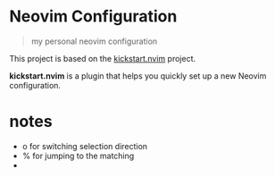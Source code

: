 # Neovim Configuration

> my personal neovim configuration

This project is based on the [kickstart.nvim](https://github.com/nvim-lua/kickstart.nvim) project.

**kickstart.nvim** is a plugin that helps you quickly set up a new Neovim configuration.

# notes

- o for switching selection direction
- % for jumping to the matching
-
